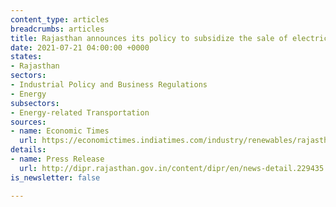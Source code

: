 ```yaml
---
content_type: articles
breadcrumbs: articles
title: Rajasthan announces its policy to subsidize the sale of electric vehicles
date: 2021-07-21 04:00:00 +0000
states:
- Rajasthan
sectors:
- Industrial Policy and Business Regulations
- Energy
subsectors:
- Energy-related Transportation
sources:
- name: Economic Times
  url: https://economictimes.indiatimes.com/industry/renewables/rajasthan-announces-subsidies-to-promote-electric-vehicles-after-delhi-maharashtra-and-gujarat-announce-similar-schemes/articleshow/84500259.cms
details:
- name: Press Release
  url: http://dipr.rajasthan.gov.in/content/dipr/en/news-detail.229435.html
is_newsletter: false

---
```


